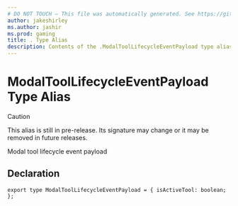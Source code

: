 ```yaml
---
# DO NOT TOUCH — This file was automatically generated. See https://github.com/mojang/minecraftapidocsgenerator to modify descriptions, examples, etc.
author: jakeshirley
ms.author: jashir
ms.prod: gaming
title: . Type Alias
description: Contents of the .ModalToolLifecycleEventPayload type alias.
---
```

# ModalToolLifecycleEventPayload Type Alias

> [!CAUTION]
> This alias is still in pre-release.  Its signature may change or it may be removed in future releases.

Modal tool lifecycle event payload

## Declaration
`export type ModalToolLifecycleEventPayload = {
    isActiveTool: boolean;
};`
